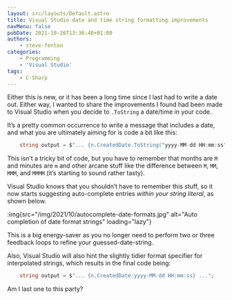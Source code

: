 ```yaml
---
layout: src/layouts/Default.astro
title: Visual Studio date and time string formatting improvements
navMenu: false
pubDate: 2021-10-26T13:36:48+01:00
authors:
    - steve-fenton
categories:
    - Programming
    - 'Visual Studio'
tags:
    - C-Sharp
---
```


Either this is new, or it has been a long time since I last had to write a date out. Either way, I wanted to share the improvements I found had been made to Visual Studio when you decide to `.ToString` a date/time in your code.

It’s a pretty common occurrence to write a message that includes a date, and what you are ultimately aiming for is code a bit like this:

```csharp
    string output = $"... {n.CreatedDate.ToString("yyyy-MM-dd HH:mm:ss")} ...";
```

This isn’t a tricky bit of code, but you have to remember that months are `M` and minutes are `m` and other arcane stuff like the difference between `M`, `MM`, `MMM`, and `MMMM` (it’s starting to sound rather tasty).

Visual Studio knows that you shouldn’t have to remember this stuff, so it now starts suggesting auto-complete entries *within your string literal*, as shown below.

:img{src="/img/2021/10/autocomplete-date-formats.jpg" alt="Auto completion of date format strings" loading="lazy"}

This is a big energy-saver as you no longer need to perform two or three feedback loops to refine your guessed-date-string.

Also, Visual Studio will also hint the slightly tidier format specifier for interpolated strings, which results in the final code being:

```csharp
    string output = $"... {n.CreatedDate:yyyy-MM-dd HH:mm:ss} ...";
```

Am I last one to this party?
